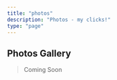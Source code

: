 ```yaml
---
title: "photos"
description: "Photos - my clicks!"
type: "page"
---
```


## Photos Gallery

> Coming Soon
